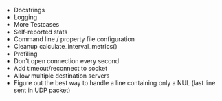 * Docstrings
* Logging
* More Testcases
* Self-reported stats
* Command line / property file configuration
* Cleanup calculate_interval_metrics()
* Profiling
* Don't open connection every second
* Add timeout/reconnect to socket
* Allow multiple destination servers
* Figure out the best way to handle a line containing only a NUL (last line sent in UDP packet)
